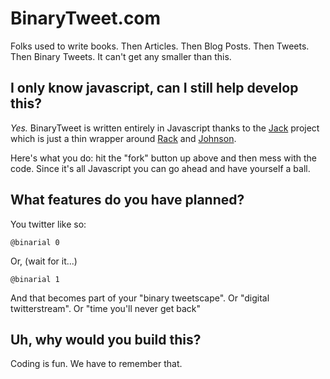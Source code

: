 # BinaryTweet.com

Folks used to write books.  Then Articles.  Then Blog Posts.  Then Tweets.  Then Binary Tweets.  It can't get any smaller than this.

## I only know javascript, can I still help develop this?

_Yes._ BinaryTweet is written entirely in Javascript thanks to the [Jack](http://github.com/JackDanger/jack/) project which is just a thin wrapper around [Rack](http://rack.rubyforge.com) and [Johnson](http://github.com/jbarnette/johnson/).

Here's what you do: hit the "fork" button up above and then mess with the code. Since it's all Javascript you can go ahead and have yourself a ball.

## What features do you have planned?

You twitter like so:

	@binarial 0
	
Or, (wait for it...)

	@binarial 1

And that becomes part of your "binary tweetscape".
Or "digital twitterstream".
Or "time you'll never get back"

## Uh, why would you build this?

Coding is fun. We have to remember that.